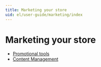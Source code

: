```yaml
---
title: Marketing your store
uid: el/user-guide/marketing/index
---
```


# Marketing your store

- [Promotional tools](xref:el/user-guide/marketing/promotional/index)
- [Content Management](xref:el/user-guide/marketing/content/index)